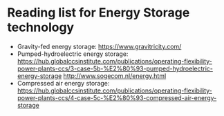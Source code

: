 # Reading list for Energy Storage technology

- Gravity-fed energy storage: 
    https://www.gravitricity.com/
- Pumped-hydroelectric energy storage: 
    https://hub.globalccsinstitute.com/publications/operating-flexibility-power-plants-ccs/3-case-5b-%E2%80%93-pumped-hydroelectric-energy-storage
    http://www.sogecom.nl/energy.html
- Compressed air energy storage: 
    https://hub.globalccsinstitute.com/publications/operating-flexibility-power-plants-ccs/4-case-5c-%E2%80%93-compressed-air-energy-storage
